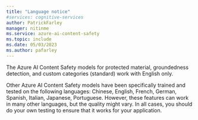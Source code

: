 ```yaml
---
title: "Language notice"
#services: cognitive-services
author: PatrickFarley
manager: nitinme
ms.service: azure-ai-content-safety
ms.topic: include
ms.date: 05/03/2023
ms.author: pafarley
---
```


The Azure AI Content Safety models for protected material, groundedness detection, and custom categories (standard) work with English only.

Other Azure AI Content Safety models have been specifically trained and tested on the following languages: Chinese, English, French, German, Spanish, Italian, Japanese, Portuguese. However, these features can work in many other languages, but the quality might vary. In all cases, you should do your own testing to ensure that it works for your application.